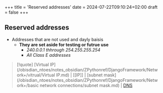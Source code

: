 +++
title = 'Reserved addresses'
date = 2024-07-22T09:10:24+02:00
draft = false
+++

## Reserved addresses
- Addresses that are not used and dayly baisis 
	- **They are set aside for testing or futrue use**
		- *240.0.0.1 thhrough 254.255.255.254*
		- *All Class E addresses*

>[!quote] [Virtual IP](/obisdian_ntoes/notes_obsidian/ZPythonref/DjangoFramework/Network+/vitrual/Virtual IP.md) | [[IP]] | [subnet mask](/obisdian_ntoes/notes_obsidian/ZPythonref/DjangoFramework/Network+/basic network connections/subnet mask.md) | [DNS](/obisdian_ntoes/notes_obsidian/ZPythonref/DjangoFramework/Network+/Phisicall/DNS.md)